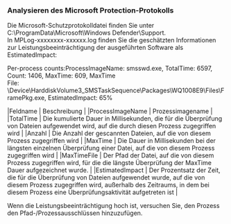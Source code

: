 ### Analysieren des Microsoft Protection-Protokolls
   
Die Microsoft-Schutzprotokolldatei finden Sie unter C:\ProgramData\Microsoft\Windows Defender\Support.  
In MPLog-xxxxxxxx-xxxxxx.log finden Sie die geschätzten Informationen zur Leistungsbeeinträchtigung der ausgeführten Software als EstimatedImpact:  
   
Per-process counts:ProcessImageName: smsswd.exe, TotalTime: 6597, Count: 1406, MaxTime: 609, MaxTime   
File: \Device\HarddiskVolume3\_SMSTaskSequence\Packages\WQ1008E9\Files\FramePkg.exe, EstimatedImpact: 65%

|Feldname	        | Beschreibung |
|ProcessImageName |	Prozessimagename |
|TotalTime	      | Die kumulierte Dauer in Millisekunden, die für die Überprüfung von Dateien aufgewendet wird, auf die durch diesen Prozess zugegriffen wird |
|Anzahl	          | Die Anzahl der gescannten Dateien, auf die von diesem Prozess zugegriffen wird |
|MaxTime	        | Die Dauer in Millisekunden bei der längsten einzelnen Überprüfung einer Datei, auf die von diesem Prozess zugegriffen wird |
|MaxTimeFile	    | Der Pfad der Datei, auf die von diesem Prozess zugegriffen wird, für die die längste Überprüfung der MaxTime Dauer aufgezeichnet wurde. |
|EstimatedImpact	| Der Prozentsatz der Zeit, die für die Überprüfung von Dateien aufgewendet wurde, auf die von diesem Prozess zugegriffen wird, außerhalb des Zeitraums, in dem bei diesem Prozess eine Überprüfungsaktivität aufgetreten ist |
  
Wenn die Leistungsbeeinträchtigung hoch ist, versuchen Sie, den Prozess den Pfad-/Prozessausschlüssen hinzuzufügen.  
  
